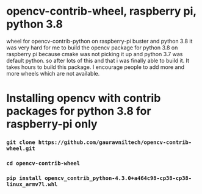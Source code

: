 # opencv-contrib-wheel, raspberry pi, python 3.8
wheel for opencv-contrib-python on raspberry-pi buster and python 3.8
it was very hard for me to build the opencv package for python 3.8 on raspberry pi because cmake was not picking it up and python 3.7 was default python.
so after lots of this and that i was finally able to build it. It takes hours to build this package.
I encourage people to add more and more wheels which are not available.

# Installing opencv with contrib packages for python 3.8 for raspberry-pi only
### `git clone https://github.com/gauravniltech/opencv-contrib-wheel.git`
### `cd opencv-contrib-wheel`
### `pip install opencv_contrib_python-4.3.0+a464c98-cp38-cp38-linux_armv7l.whl`

